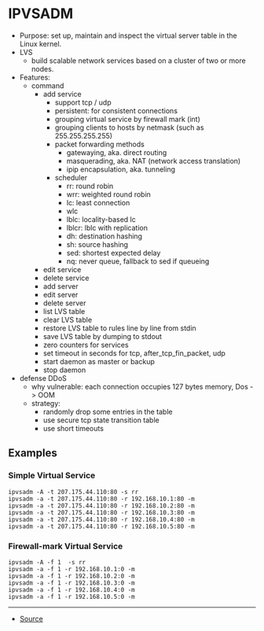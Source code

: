 # IPVSADM

- Purpose: set up, maintain and inspect the virtual server table in the Linux kernel.
- LVS
    - build scalable network services based on a cluster of two or more nodes.
- Features:
    - command
        - add service
            - support tcp / udp
            - persistent: for consistent connections
            - grouping virtual service by firewall mark (int)
            - grouping clients to hosts by netmask (such as 255.255.255.255)
            - packet forwarding methods
                - gatewaying, aka. direct routing
                - masquerading, aka. NAT (network  access  translation)
                - ipip encapsulation, aka. tunneling
            - scheduler
                - rr: round robin
                - wrr: weighted round robin
                - lc: least connection
                - wlc
                - lblc: locality-based lc
                - lblcr: lblc with replication
                - dh: destination hashing
                - sh: source hashing
                - sed: shortest expected delay
                - nq: never queue, fallback to sed if queueing
        - edit service
        - delete service
        - add server
        - edit server
        - delete server
        - list LVS table
        - clear LVS table
        - restore LVS table to rules line by line from stdin
        - save LVS table by dumping to stdout
        - zero counters for services
        - set timeout in seconds for tcp, after_tcp_fin_packet, udp
        - start daemon as master or backup
        - stop daemon
- defense DDoS
    - why vulnerable: each connection occupies 127 bytes memory, Dos -> OOM
    - strategy:
        - randomly drop some entries in the table
        - use secure tcp state transition table
        - use short timeouts

## Examples

### Simple Virtual Service

    ipvsadm -A -t 207.175.44.110:80 -s rr
    ipvsadm -a -t 207.175.44.110:80 -r 192.168.10.1:80 -m
    ipvsadm -a -t 207.175.44.110:80 -r 192.168.10.2:80 -m
    ipvsadm -a -t 207.175.44.110:80 -r 192.168.10.3:80 -m
    ipvsadm -a -t 207.175.44.110:80 -r 192.168.10.4:80 -m
    ipvsadm -a -t 207.175.44.110:80 -r 192.168.10.5:80 -m

### Firewall-mark Virtual Service

    ipvsadm -A -f 1  -s rr
    ipvsadm -a -f 1 -r 192.168.10.1:0 -m
    ipvsadm -a -f 1 -r 192.168.10.2:0 -m
    ipvsadm -a -f 1 -r 192.168.10.3:0 -m
    ipvsadm -a -f 1 -r 192.168.10.4:0 -m
    ipvsadm -a -f 1 -r 192.168.10.5:0 -m

---

- [Source](http://linuxcommand.org/man_pages/ipvsadm8.html)
